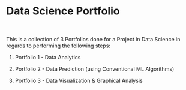# Data Science Portfolio

&nbsp;

This is a collection of 3 Portfolios done for a Project in Data Science in regards to performing the following steps:

1) Portfolio 1 - Data Analytics

2) Portfolio 2 - Data Prediction (using Conventional ML Algorithms)

3) Portfolio 3 - Data Visualization & Graphical Analysis
